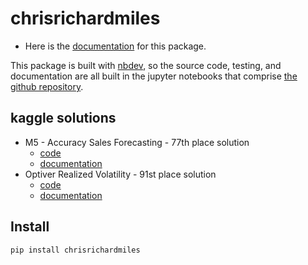 chrisrichardmiles
================

<!-- WARNING: THIS FILE WAS AUTOGENERATED! DO NOT EDIT! -->

- Here is the
  [documentation](https://chrisrichardmiles.github.io/chrisrichardmiles/)
  for this package.

This package is built with [nbdev](https://nbdev.fast.ai/), so the
source code, testing, and documentation are all built in the jupyter
notebooks that comprise [the github
repository](https://github.com/ChrisRichardMiles/chrisrichardmiles).

## kaggle solutions

- M5 - Accuracy Sales Forecasting - 77th place solution
  - [code](https://github.com/ChrisRichardMiles/chrisrichardmiles/tree/master/projects/m5)
  - [documentation](https://chrisrichardmiles.github.io/chrisrichardmiles/projects/m5/index_m5.html)
- Optiver Realized Volatility - 91st place solution
  - [code](https://github.com/ChrisRichardMiles/chrisrichardmiles/tree/master/projects/optiver)
  - [documentation](https://chrisrichardmiles.github.io/chrisrichardmiles/projects/optiver/index_optiver.html)

## Install

`pip install chrisrichardmiles`
